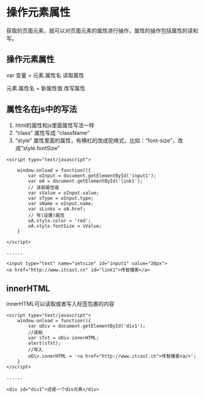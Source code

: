 # 操作元素属性

获取的页面元素，就可以对页面元素的属性进行操作，属性的操作包括属性的读和写。

## 操作元素属性 
var 变量 = 元素.属性名 读取属性

元素.属性名 = 新属性值 改写属性

## 属性名在js中的写法 

1. html的属性和js里面属性写法一样
2. “class” 属性写成 “className”
3. “style” 属性里面的属性，有横杠的改成驼峰式，比如：“font-size”，改成”style.fontSize”

```
<script type="text/javascript">

    window.onload = function(){
        var oInput = document.getElementById('input1');
        var oA = document.getElementById('link1');
        // 读取属性值
        var sValue = oInput.value;
        var sType = oInput.type;
        var sName = oInput.name;
        var sLinks = oA.href;
        // 写(设置)属性
        oA.style.color = 'red';
        oA.style.fontSize = sValue;
    }

</script>

......

<input type="text" name="setsize" id="input1" value="20px">
<a href="http://www.itcast.cn" id="link1">传智播客</a>
```
## innerHTML 
innerHTML可以读取或者写入标签包裹的内容

```
<script type="text/javascript">
    window.onload = function(){
        var oDiv = document.getElementById('div1');
        //读取
        var sTxt = oDiv.innerHTML;
        alert(sTxt);
        //写入
        oDiv.innerHTML = '<a href="http://www.itcast.cn">传智播客<a/>';
    }
</script>

......

<div id="div1">这是一个div元素</div>
```